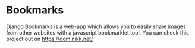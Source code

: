 # Bookmarks

Django Bookmarks is a web-app which allows you to easily share images from other websites with a javascript bookmarklet tool.
You can check this project out on https://dominikk.net/

